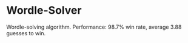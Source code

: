# Wordle-Solver
Wordle-solving algorithm. Performance: 98.7% win rate, average 3.88 guesses to win.
